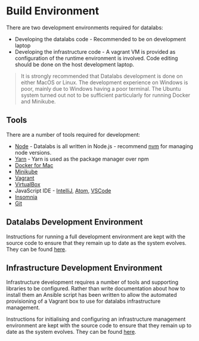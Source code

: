 # Build Environment

There are two development environments required for datalabs:

* Developing the datalabs code - Recommended to be on development laptop
* Developing the infrastructure code - A vagrant VM is provided as configuration of the runtime environment is involved. Code editing should be done on the host development laptop.

> It is strongly recommended that Datalabs development is done on either MacOS or Linux.
The development experience on Windows is poor, mainly due to Windows having a poor
terminal. The Ubuntu system turned out not to be sufficient particularly for running
Docker and Minikube.

## Tools

There are a number of tools required for development:

* [Node](https://nodejs.org/en/) - Datalabs is all written in Node.js - recommend [nvm](https://github.com/creationix/nvm) for managing node versions.
* [Yarn](https://yarnpkg.com/lang/en/) - Yarn is used as the package manager over npm
* [Docker for Mac](https://www.docker.com/docker-mac)
* [Minikube](https://kubernetes.io/docs/tasks/tools/install-minikube/)
* [Vagrant](https://www.vagrantup.com/)
* [VirtualBox](https://www.virtualbox.org/)
* JavaScript IDE - [IntelliJ](https://www.jetbrains.com/idea/), [Atom](https://atom.io/), [VSCode](https://code.visualstudio.com/)
* [Insomnia](https://insomnia.rest/)
* [Git](https://git-scm.com/)

## Datalabs Development Environment

Instructions for running a full development environment are kept with the source code to
ensure that they remain up to date as the system evolves. They can be found [here](../../code/development-enf/README.md).

## Infrastructure Development Environment

Infrastructure development requires a number of tools and supporting libraries to be
configured. Rather than write documentation about how to install them an Ansible script
has been written to allow the automated provisioning of a Vagrant box to use for
datalabs infrastructure management.

Instructions for initialising and configuring an infrastructure management environment
are kept with the source code to ensure that they remain up to date as the system
evolves. They can be found [here](../../code/provision/infrastructure/README.md).
